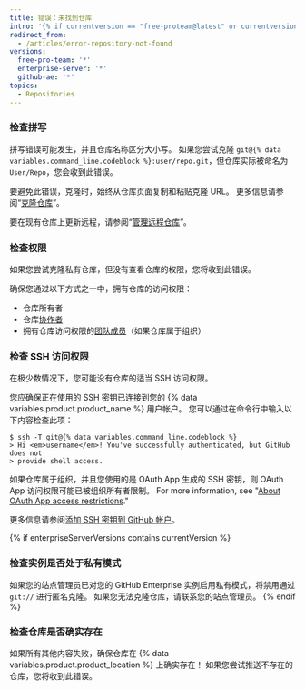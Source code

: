 ```yaml
---
title: 错误：未找到仓库
intro: '{% if currentversion == "free-proteam@latest" or currentversion == "github-ae@latest" %}如果您在克隆仓库时看到这个错误，意味着仓库不存在或您没有权限访问它。{% else %}如果您在克隆仓库时看到此错误，意味着仓库不存在、您没有访问权限，或者 {% data variables.product.product_location %} 处于隐私模式。{% endif %} 对此错误有一些解决办法，具体取决于错误原因。'
redirect_from:
  - /articles/error-repository-not-found
versions:
  free-pro-team: '*'
  enterprise-server: '*'
  github-ae: '*'
topics:
  - Repositories
---
```


### 检查拼写

拼写错误可能发生，并且仓库名称区分大小写。  如果您尝试克隆 `git@{% data variables.command_line.codeblock %}:user/repo.git`，但仓库实际被命名为 `User/Repo`，您会收到此错误。

要避免此错误，克隆时，始终从仓库页面复制和粘贴克隆 URL。 更多信息请参阅“[克隆仓库](/articles/cloning-a-repository)”。

要在现有仓库上更新远程，请参阅“[管理远程仓库](/github/getting-started-with-github/managing-remote-repositories)”。

### 检查权限

如果您尝试克隆私有仓库，但没有查看仓库的权限，您将收到此错误。

确保您通过以下方式之一中，拥有仓库的访问权限：

* 仓库所有者
* 仓库[协作者](/articles/inviting-collaborators-to-a-personal-repository)
* 拥有仓库访问权限的[团队成员](/articles/adding-organization-members-to-a-team)（如果仓库属于组织）

### 检查 SSH 访问权限

在极少数情况下，您可能没有仓库的适当 SSH 访问权限。

您应确保正在使用的 SSH 密钥已连接到您的 {% data variables.product.product_name %} 用户帐户。 您可以通过在命令行中输入以下内容检查此项：

```shell
$ ssh -T git@{% data variables.command_line.codeblock %}
> Hi <em>username</em>! You've successfully authenticated, but GitHub does not
> provide shell access.
```

如果仓库属于组织，并且您使用的是 OAuth App 生成的 SSH 密钥，则 OAuth App 访问权限可能已被组织所有者限制。 For more information, see "<a href="/organizations/restricting-access-to-your-organizations-data/about-oauth-app-access-restrictions" class="dotcom-only">About OAuth App access restrictions</a>."

更多信息请参阅[添加 SSH 密钥到 GitHub 帐户](/articles/adding-a-new-ssh-key-to-your-github-account)。

{% if enterpriseServerVersions contains currentVersion %}
### 检查实例是否处于私有模式

如果您的站点管理员已对您的 GitHub Enterprise 实例启用私有模式，将禁用通过 `git://` 进行匿名克隆。 如果您无法克隆仓库，请联系您的站点管理员。
{% endif %}

### 检查仓库是否确实存在

如果所有其他内容失败，确保仓库在 {% data variables.product.product_location %} 上确实存在！ 如果您尝试推送不存在的仓库，您将收到此错误。
